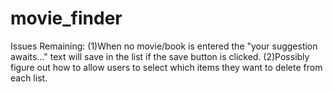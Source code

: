 # movie_finder

Issues Remaining: 
(1)When no movie/book is entered the "your suggestion awaits..." text will save in the list if the save button is clicked. 
(2)Possibly figure out how to allow users to select which items they want to delete from each list.
